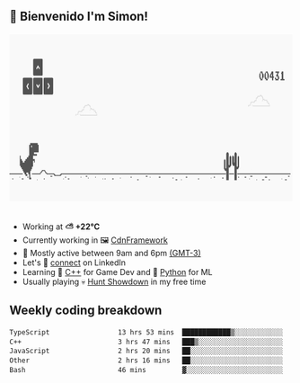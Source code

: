 <h2>👋 <b>Bienvenido I'm Simon!&nbsp;</b></h2>

<section>
  <img src="./static/banner.gif" height=300 width=1000>
</section>

<br>

<ul>
  <li>
		<!--START_SECTION:weather-->
		Working at <b>⛅️  +22°C</b>
		<!--END_SECTION:weather-->
  </li>
  <li>
    Currently working in 🖼️&nbsp;<a href=https://github.com/snapverse/cdn-framework target=_blank>CdnFramework</a>
  </li>
  <li>
    🚩 Mostly active between 9am and 6pm <a href=https://onlinealarmkur.com/world/es target=_blank>(GMT-3)</a>
  </li>
  <li>
    Let's 🔗&nbsp;<a href=https://www.linkedin.com/in/itssimmons target=_blank>connect</a> on LinkedIn
  </li>
  <li>
    Learning 👴&nbsp;<a href=https://images3.memedroid.com/images/UPLOADED755/65f2bce6734f6.webp target=_blank>C++</a> for Game Dev and 🐍&nbsp;<a href=https://qph.cf2.quoracdn.net/main-qimg-4472b6229cb75bf66ab531f3ebd4f975-lq target=_blank>Python</a> for ML
  </li>
  <li>
    Usually playing 💀&nbsp;<a href=https://www.huntshowdown.com target=_blank>Hunt Showdown</a> in my free time
  </li>
</ul>

<h2><b>Weekly coding breakdown </b></h2>

<!--START_SECTION:waka-->

```txt
TypeScript                 13 hrs 53 mins  ████████████▒░░░░░░░░░░░░   49.80 %
C++                        3 hrs 47 mins   ███▒░░░░░░░░░░░░░░░░░░░░░   13.58 %
JavaScript                 2 hrs 20 mins   ██░░░░░░░░░░░░░░░░░░░░░░░   08.38 %
Other                      2 hrs 16 mins   ██░░░░░░░░░░░░░░░░░░░░░░░   08.18 %
Bash                       46 mins         ▓░░░░░░░░░░░░░░░░░░░░░░░░   02.78 %
```

<!--END_SECTION:waka-->
